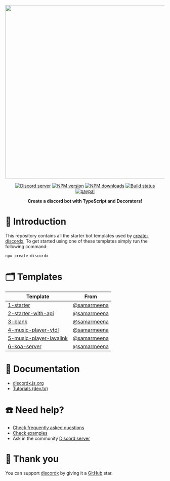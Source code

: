 <div>
  <p align="center">
    <a href="https://discordx.js.org" target="_blank" rel="nofollow">
      <img src="https://discordx.js.org/discordx.svg" width="546" />
    </a>
  </p>
  <p align="center">
    <a href="https://discordx.js.org/discord"
      ><img
        src="https://img.shields.io/discord/874802018361950248?color=5865F2&logo=discord&logoColor=white"
        alt="Discord server"
    /></a>
    <a href="https://www.npmjs.com/package/discordx"
      ><img
        src="https://img.shields.io/npm/v/discordx.svg?maxAge=3600"
        alt="NPM version"
    /></a>
    <a href="https://www.npmjs.com/package/discordx"
      ><img
        src="https://img.shields.io/npm/dt/discordx.svg?maxAge=3600"
        alt="NPM downloads"
    /></a>
    <a href="https://github.com/discordx-ts/discordx/actions"
      ><img
        src="https://github.com/discordx-ts/discordx/workflows/Build/badge.svg"
        alt="Build status"
    /></a>
    <a href="https://www.paypal.me/vijayxmeena"
      ><img
        src="https://img.shields.io/badge/donate-paypal-F96854.svg"
        alt="paypal"
    /></a>
  </p>
  <p align="center">
    <b> Create a discord bot with TypeScript and Decorators! </b>
  </p>
</div>

# 📖 Introduction

This repository contains all the starter bot templates used by [create-discordx](https://www.npmjs.com/package/create-discordx), To get started using one of these templates simply run the following command:

```
npx create-discordx
```

# 🗂 Templates

| Template                                             | From                                               |
| ---------------------------------------------------- | -------------------------------------------------- |
| [1-starter](./1-starter)                             | [@samarmeena](https://github.com/samarmeena) |
| [2-starter-with-api](./2-starter-with-api)           | [@samarmeena](https://github.com/samarmeena) |
| [3-blank](./3-blank)                                 | [@samarmeena](https://github.com/samarmeena) |
| [4-music-player-ytdl](./4-music-player-ytdl)         | [@samarmeena](https://github.com/samarmeena) |
| [5-music-player-lavalink](./5-music-player-lavalink) | [@samarmeena](https://github.com/samarmeena) |
| [6-koa-server](./6-koa-server)                       | [@samarmeena](https://github.com/samarmeena) |

# 📜 Documentation

- [discordx.js.org](https://discordx.js.org)
- [Tutorials (dev.to)](https://dev.to/samarmeena/series/14317)

# ☎️ Need help?

- [Check frequently asked questions](https://discordx.js.org/docs/faq)
- [Check examples](https://github.com/discordx-ts/discordx/tree/main/packages/discordx/examples)
- Ask in the community [Discord server](https://discordx.js.org/discord)

# 💖 Thank you

You can support [discordx](https://www.npmjs.com/package/discordx) by giving it a [GitHub](https://github.com/discordx-ts/discordx) star.
